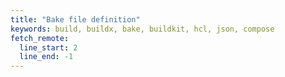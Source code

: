 ```yaml
---
title: "Bake file definition"
keywords: build, buildx, bake, buildkit, hcl, json, compose
fetch_remote:
  line_start: 2
  line_end: -1
---
```

